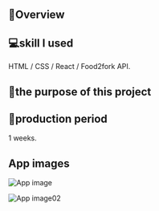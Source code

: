 ## 📖Overview

## 💻skill I used
HTML / CSS / React / Food2fork API. 

## 📅the purpose of this project

## 😤production period
1 weeks.

## App images
![App image](https://raw.githubusercontent.com/EriMiwa/recipes/master/src/appImg01.png
 "App image")
 
![App image02](https://raw.githubusercontent.com/EriMiwa/recipes/master/src/appImg05.png
 "App image02")
